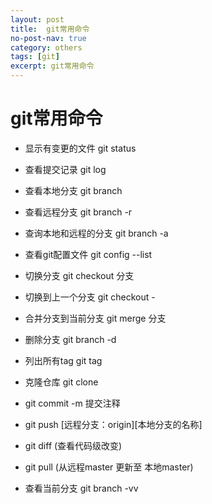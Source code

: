 ```yaml
---
layout: post
title:  git常用命令
no-post-nav: true
category: others
tags: [git]
excerpt: git常用命令
---
```


# git常用命令

- 显示有变更的文件 git status
- 查看提交记录 git log
- 查看本地分支 git branch 

- 查看远程分支 git branch -r
- 查询本地和远程的分支 git branch -a
- 查看git配置文件 git config  --list
- 切换分支 git checkout 分支 
- 切换到上一个分支 git checkout -
- 合并分支到当前分支 git merge  分支
- 删除分支 git branch -d
- 列出所有tag git tag
- 克隆仓库 git clone 
- git commit -m 提交注释 
- git push [远程分支：origin][本地分支的名称]
- git diff (查看代码级改变)
- git pull (从远程master 更新至 本地master)
- 查看当前分支 git branch -vv 



